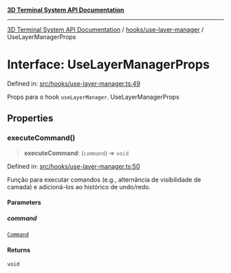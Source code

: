 [**3D Terminal System API Documentation**](../../../README.md)

***

[3D Terminal System API Documentation](../../../README.md) / [hooks/use-layer-manager](../README.md) / UseLayerManagerProps

# Interface: UseLayerManagerProps

Defined in: [src/hooks/use-layer-manager.ts:49](https://github.com/Dicommunitas/ThreeJS_Terminal_3D/blob/99a29fe17cab393c4120b6b5906a4ebb1fb3c239/src/hooks/use-layer-manager.ts#L49)

Props para o hook `useLayerManager`.
 UseLayerManagerProps

## Properties

### executeCommand()

> **executeCommand**: (`command`) => `void`

Defined in: [src/hooks/use-layer-manager.ts:50](https://github.com/Dicommunitas/ThreeJS_Terminal_3D/blob/99a29fe17cab393c4120b6b5906a4ebb1fb3c239/src/hooks/use-layer-manager.ts#L50)

Função para executar comandos
                                                       (e.g., alternância de visibilidade de camada)
                                                       e adicioná-los ao histórico de undo/redo.

#### Parameters

##### command

[`Command`](../../../lib/types/interfaces/Command.md)

#### Returns

`void`
